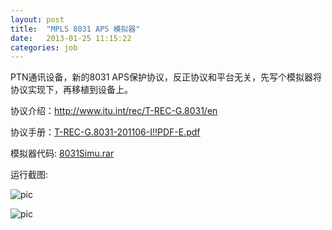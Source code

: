 ```yaml
---
layout: post
title:  "MPLS 8031 APS 模拟器"
date:   2013-01-25 11:15:22
categories: job
---
```


PTN通讯设备，新的8031 APS保护协议，反正协议和平台无关，先写个模拟器将协议实现下，再移植到设备上。

协议介绍：<a href="http://www.itu.int/rec/T-REC-G.8031/en">http://www.itu.int/rec/T-REC-G.8031/en</a>

协议手册：<a href="http://pan.baidu.com/s/1mg5eI5E">T-REC-G.8031-201106-I!!PDF-E.pdf</a>

模拟器代码: <a href="http://pan.baidu.com/s/1eQd6Em2">8031Simu.rar</a>

运行截图:

![pic](http://fillzero.qiniudn.com/2014_10_02_8031_1.jpg)

![pic](http://fillzero.qiniudn.com/2014_10_02_8031_2.jpg)